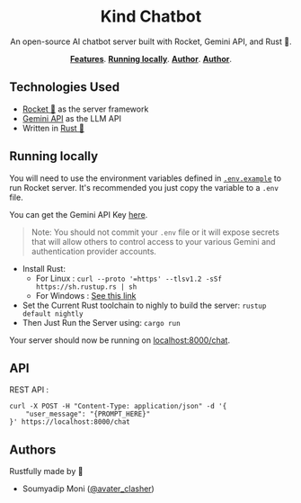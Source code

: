 <!-- @format -->

<h1 align="center">Kind Chatbot</h1>

<p align="center">
  An open-source AI chatbot server built with Rocket, Gemini API, and Rust 🦀.
</p>

<p align="center">
  <a href="#technologies-used"><strong>Features</strong></a>.
  <a href="#running-locally"><strong>Running locally</strong></a>.
  <a href="#api"><strong>Author</strong></a>.
  <a href="#authors"><strong>Author</strong></a>.
</p>

## Technologies Used

-   [Rocket 🚀](https://rocket.rs/) as the server framework
-   [Gemini API](https://ai.google.dev/) as the LLM API
-   Written in [Rust 🦀](https://www.rust-lang.org/)

## Running locally

You will need to use the environment variables defined in [`.env.example`](.env.example) to run Rocket server. It's recommended you just copy the variable to a `.env` file.

You can get the Gemini API Key [here](https://aistudio.google.com/app/apikey).

> Note: You should not commit your `.env` file or it will expose secrets that will allow others to control access to your various Gemini and authentication provider accounts.

-   Install Rust:
    -   For Linux : `curl --proto '=https' --tlsv1.2 -sSf https://sh.rustup.rs | sh`
    -   For Windows : [See this link](https://forge.rust-lang.org/infra/other-installation-methods.html#other-ways-to-install-rustup)
-   Set the Current Rust toolchain to nighly to build the server: `rustup default nightly`
-   Then Just Run the Server using: `cargo run`

Your server should now be running on [localhost:8000/chat](http://localhost:8000/chat).

## API

REST API :

```
curl -X POST -H "Content-Type: application/json" -d '{
    "user_message": "{PROMPT_HERE}"
}' https://localhost:8000/chat
```

## Authors

Rustfully made by 🦀

-   Soumyadip Moni ([@avater_clasher](https://github.com/AvaterClasher))
